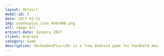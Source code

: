 ```yaml
---
layout: default
modal-id: 1
date: 2017-01-15
img: sudokuplus_icon_400x400.png
alt: image-alt
project-date: January 2017
client: Android
category: Game
description: <b>SudokuPlus</b> is a free Android game for handheld devices. It comes with a pleasant UI, save/load mechanics and hinting system. There are two color schemes to chose from. Game has english and polish version. <a href="https://play.google.com/store/apps/details?id=com.tryouts.sudokuplus">Check Google Play for more information and download.</a>
---
```

